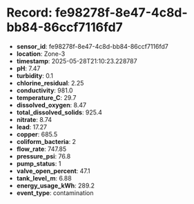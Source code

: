 # Record: fe98278f-8e47-4c8d-bb84-86ccf7116fd7

- **sensor_id**: fe98278f-8e47-4c8d-bb84-86ccf7116fd7
- **location**: Zone-3
- **timestamp**: 2025-05-28T21:10:23.228787
- **pH**: 7.47
- **turbidity**: 0.1
- **chlorine_residual**: 2.25
- **conductivity**: 981.0
- **temperature_C**: 29.7
- **dissolved_oxygen**: 8.47
- **total_dissolved_solids**: 925.4
- **nitrate**: 8.74
- **lead**: 17.27
- **copper**: 685.5
- **coliform_bacteria**: 2
- **flow_rate**: 747.85
- **pressure_psi**: 76.8
- **pump_status**: 1
- **valve_open_percent**: 47.1
- **tank_level_m**: 6.88
- **energy_usage_kWh**: 289.2
- **event_type**: contamination